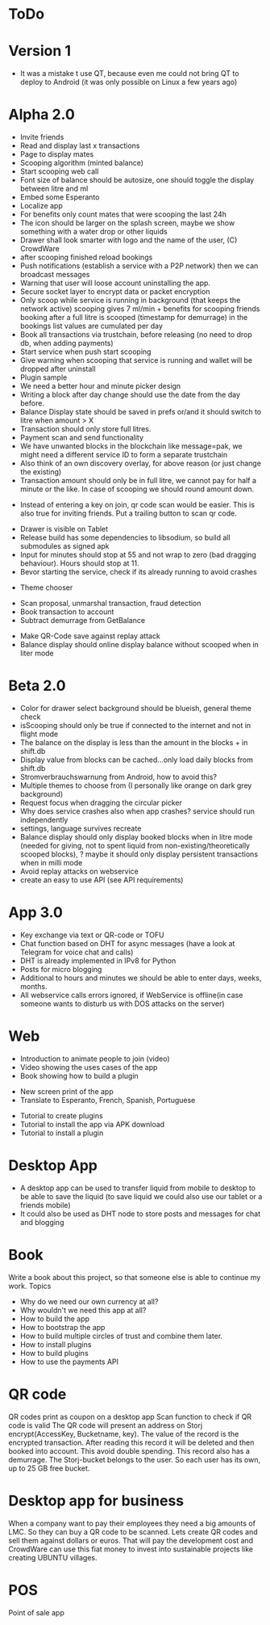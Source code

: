 # ToDo

# Version 1
- It was a mistake t use QT, because even me could not bring QT to deploy to Android (it was only possible on Linux a few years ago)

# Alpha 2.0
+ Invite friends
+ Read and display last x transactions
+ Page to display mates
+ Scooping algorithm (minted balance)
+ Start scooping web call
+ Font size of balance should be autosize, one should toggle the display between litre and ml
+ Embed some Esperanto
+ Localize app
+ For benefits only count mates that were scooping the last 24h
+ The icon should be larger on the splash screen, maybe we show something with a water drop or other liquids
+ Drawer shall look smarter with logo and the name of the user, (C) CrowdWare
+ after scooping finished reload bookings
+ Push notifications (establish a service with a P2P network) then we can broadcast messages
+ Warning that user will loose account uninstalling the app.
+ Secure socket layer to encrypt data or packet encryption 
+ Only scoop while service is running in background (that keeps the network active)
    scooping gives 7 ml/min + benefits for scooping friends
    booking after a full litre is scooped (timestamp for demurrage)
    in the bookings list values are cumulated per day 
+ Book all transactions via trustchain, before releasing (no need to drop db, when adding payments)
+ Start service when push start scooping
+ Give warning when scooping that service is running and wallet will be dropped after uninstall
+ Plugin sample
+ We need a better hour and minute picker design
+ Writing a block after day change should use the date from the day before. 
+ Balance Display state should be saved in prefs or/and it should switch to litre when amount > X
+ Transaction should only store full litres.
+ Payment scan and send functionality
+ We have unwanted blocks in the blockchain like message=pak, we might need a different service ID to form a separate trustchain 
+ Also think of an own discovery overlay, for above reason (or just change the existing) 
+ Transaction amount should only be in full litre, we cannot pay for half a minute or the like. In case of scooping we should round amount down.
- Instead of entering a key on join, qr code scan would be easier. This is also true for inviting friends. Put a trailing button to scan qr code. 
+ Drawer is visible on Tablet
+ Release build has some dependencies to libsodium, so build all submodules as signed apk
+ Input for minutes should stop at 55 and not wrap to zero (bad dragging behaviour). Hours should stop at 11.
+ Bevor starting the service, check if its already running to avoid crashes
- Theme chooser
+ Scan proposal, unmarshal transaction, fraud detection 
+ Book transaction to account
+ Subtract demurrage from GetBalance
- Make QR-Code save against replay attack
- Balance display should online display balance without scooped when in liter mode
  
# Beta 2.0
- Color for drawer select background should be blueish, general theme check
- isScooping should only be true if connected to the internet and not in flight mode
- The balance on the display is less than the amount in the blocks + in shift.db
- Display value from blocks can be cached...only load daily blocks from shift.db 
- Stromverbrauchswarnung from Android, how to avoid this?
- Multiple themes to choose from (I personally like orange on dark grey background)
- Request focus when dragging the circular picker
- Why does service crashes also when app crashes? service should run independently
- settings, language survives recreate
- Balance display should only display booked blocks when in litre mode (needed for giving, not to spent liquid from non-existing/theoretically scooped blocks), ? maybe it should only display persistent transactions when in milli mode
- Avoid replay attacks on webservice
- create an easy to use API (see API requirements)


# App 3.0
- Key exchange via text or QR-code or TOFU
- Chat function based on DHT for async messages (have a look at Telegram for voice chat and calls) 
- DHT is already implemented in IPv8 for Python 
- Posts for micro blogging
- Additional to hours and minutes we should be able to enter days, weeks, months. 
- All webservice calls errors ignored, if WebService is offline(in case someone wants to disturb us with DOS attacks on the server)


# Web
- Introduction to animate people to join (video)
- Video showing the uses cases of the app
- Book showing how to build a plugin 
+ New screen print of the app
+ Translate to Esperanto, French, Spanish, Portuguese
- Tutorial to create plugins
- Tutorial to install the app via APK download
- Tutorial to install a plugin 


# Desktop App
- A desktop app can be used to transfer liquid from mobile to desktop to be able to save the liquid (to save liquid we could also use our tablet or a friends mobile)
- It could also be used as DHT node to store posts and messages for chat and blogging


# Book
Write a book about this project, so that someone else is able to continue my work.
Topics
- Why do we need our own currency at all?
- Why wouldn't we need this app at all?
- How to build the app
- How to bootstrap the app
- How to build multiple circles of trust and combine them later.
- How to install plugins
- How to build plugins
- How to use the payments API 


# QR code
QR codes print as coupon on a desktop app
Scan function to check if QR code is valid
The QR code will present an address on Storj encrypt(AccessKey, Bucketname, key).
The value of the record is the encrypted transaction.
After reading this record it will be deleted and then booked into account.
This avoid double spending.
This record also has a demurrage.
The Storj-bucket belongs to the user. So each user has its own, up to 25 GB free bucket. 

# Desktop app for business
When a company want to pay their employees they need a big amounts of LMC.
So they can buy a QR code to be scanned. Lets create QR codes and sell them against dollars or euros.
That will pay the development cost and CrowdWare can use this fiat money to invest into sustainable projects like creating UBUNTU villages.

# POS
Point of sale app
